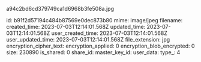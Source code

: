 a94c2bd6cd379749ca1d6968b3fe508a.jpg

id: b91f2d57194c484b87569e0dec873b80
mime: image/jpeg
filename: 
created_time: 2023-07-03T12:14:01.568Z
updated_time: 2023-07-03T12:14:01.568Z
user_created_time: 2023-07-03T12:14:01.568Z
user_updated_time: 2023-07-03T12:14:01.568Z
file_extension: jpg
encryption_cipher_text: 
encryption_applied: 0
encryption_blob_encrypted: 0
size: 230890
is_shared: 0
share_id: 
master_key_id: 
user_data: 
type_: 4